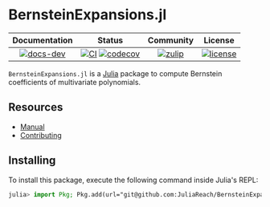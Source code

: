 # BernsteinExpansions.jl

| **Documentation** | **Status** | **Community** | **License** |
|:-----------------:|:----------:|:-------------:|:-----------:|
| [![docs-dev][dev-img]][dev-url] | [![CI][ci-img]][ci-url] [![codecov][cov-img]][cov-url] | [![zulip][chat-img]][chat-url] | [![license][lic-img]][lic-url] |

[dev-img]: https://img.shields.io/badge/docs-latest-blue.svg
[dev-url]: https://juliareach.github.io/BernsteinExpansions.jl/dev/
[ci-img]: https://github.com/JuliaReach/BernsteinExpansions.jl/workflows/CI/badge.svg
[ci-url]: https://github.com/JuliaReach/BernsteinExpansions.jl/actions/workflows/ci.yml
[cov-img]: https://codecov.io/github/JuliaReach/BernsteinExpansions.jl/coverage.svg
[cov-url]: https://app.codecov.io/github/JuliaReach/BernsteinExpansions.jl
[chat-img]: https://img.shields.io/badge/zulip-join_chat-brightgreen.svg
[chat-url]: https://julialang.zulipchat.com/#narrow/stream/278609-juliareach
[lic-img]: https://img.shields.io/github/license/mashape/apistatus.svg
[lic-url]: https://github.com/JuliaReach/BernsteinExpansions.jl/blob/master/LICENSE

`BernsteinExpansions.jl` is a [Julia](http://julialang.org) package to compute
Bernstein coefficients of multivariate polynomials.

## Resources

- [Manual](http://juliareach.github.io/BernsteinExpansions.jl/latest/)
- [Contributing](https://juliareach.github.io/BernsteinExpansions.jl/latest/about/#Contributing)

## Installing

To install this package, execute the following command inside Julia's REPL:

```julia
julia> import Pkg; Pkg.add(url="git@github.com:JuliaReach/BernsteinExpansions.jl")
```
